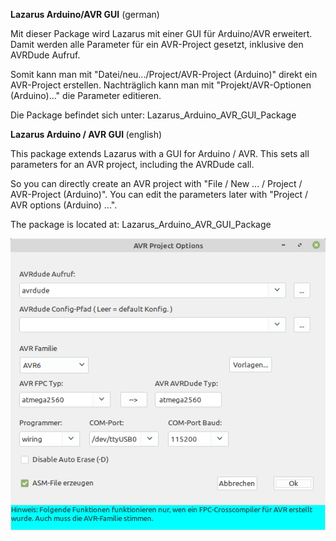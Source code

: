 
<b>Lazarus Arduino/AVR GUI</b> (german)

Mit dieser Package wird Lazarus mit einer GUI für Arduino/AVR erweitert.
Damit werden alle Parameter für ein AVR-Project gesetzt, inklusive den AVRDude Aufruf.

Somit kann man mit "Datei/neu.../Project/AVR-Project (Arduino)" direkt ein AVR-Project erstellen.
Nachträglich kann man mit "Projekt/AVR-Optionen (Arduino)..." die Parameter editieren.

Die Package befindet sich unter: Lazarus_Arduino_AVR_GUI_Package



<b> Lazarus Arduino / AVR GUI </b> (english)

This package extends Lazarus with a GUI for Arduino / AVR.
This sets all parameters for an AVR project, including the AVRDude call.

So you can directly create an AVR project with "File / New ... / Project / AVR-Project (Arduino)".
You can edit the parameters later with "Project / AVR options (Arduino) ...".

The package is located at: Lazarus_Arduino_AVR_GUI_Package


<img src="avr_package.png">


